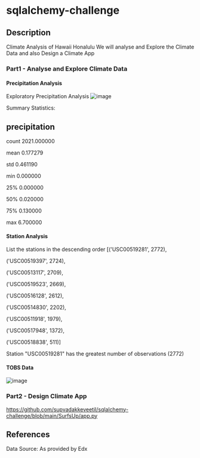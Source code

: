 # sqlalchemy-challenge
## Description
Climate Analysis of Hawaii Honalulu
We will analyse and Explore the Climate Data and also Design a Climate App 

### Part1 - Analyse and Explore Climate Data

#### Precipitation Analysis

Exploratory Precipitation Analysis 
![image](https://github.com/supvadakkeveetil/sqlalchemy-challenge/assets/144635564/bd68bec1-d888-4746-9e27-cd81d95cde02)

Summary Statistics:
	
precipitation
-------------------------
 
count	2021.000000
 
mean	0.177279

std	0.461190

min	0.000000

25%	0.000000

50%	0.020000

75%	0.130000

max	6.700000

#### Station Analysis

List the stations in the descending order
[('USC00519281', 2772),

 ('USC00519397', 2724),
 
 ('USC00513117', 2709),
 
 ('USC00519523', 2669),
 
 ('USC00516128', 2612),
 
 ('USC00514830', 2202),
 
 ('USC00511918', 1979),
 
 ('USC00517948', 1372),
 
 ('USC00518838', 511)]
 
 Station "USC00519281" has the greatest number of observations (2772)


#### TOBS Data
![image](https://github.com/supvadakkeveetil/sqlalchemy-challenge/assets/144635564/38a3e9a9-0c42-4650-97cb-e72cf3c67080)
### Part2 - Design Climate App
[
](https://github.com/supvadakkeveetil/sqlalchemy-challenge/blob/main/SurfsUp/app.py)https://github.com/supvadakkeveetil/sqlalchemy-challenge/blob/main/SurfsUp/app.py

## References
Data Source: As provided by Edx
